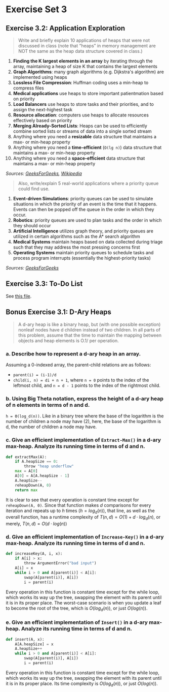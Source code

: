 # Exercise Set 3
## Exercise 3.2:  Application Exploration
> Write and briefly explain 10 applications of heaps that were not 
discussed in class (note that “heaps” in memory management are NOT 
the same as the heap data structure covered in class.)

1. **Finding the K largest elements in an array** by iterating 
through the array, maintaining a heap of size K that contains the
largest elements
2. **Graph Algorithms**: many graph algorithms (e.g. Dijkstra's 
algorithm) are implemented using heaps
3. **Lossless File Compression**: Huffman coding uses a min-heap to 
compress files
4. **Medical applications** use heaps to store important patientmation
based on priority
5. **Load Balancers** use heaps to store tasks and their priorities, 
and to assign the next-highest task
6. **Resource allocation**: computers use heaps to allocate resources 
effectively based on priority
7. **Merging Already-Sorted Lists**: Heaps can be used to efficiently
combine sorted lists or streams of data into a single sorted stream
8. Anything where you need a **resizable** data structure that maintains 
a max- or min-heap property
9. Anything where you need a **time-efficient** (`O(lg n)`) data structure that 
maintains a max- or min-heap property
10. Anything where you need a **space-efficient** data structure that maintains a 
max- or min-heap property

_Sources:
[GeeksForGeeks](https://www.geeksforgeeks.org/applications-of-heap-data-structure/),
[Wikipedia](https://en.wikipedia.org/wiki/Heap_(data_structure)#Applications)_
> Also, write/explain 5 real-world applications where a priority queue could find use.
1. **Event-driven Simulations**: priority queues can be used to simulate situations
in which the priority of an event is the time that it happens. Events can then be
popped off the queue in the order in which they occur.
2. **Robotics**: priority queues are used to plan tasks and the order in which they 
should occur
3. **Artificial Intelligence** utilizes graph theory, and priority queues are 
utilized in certain algorithms such as the A* search algorithm
4. **Medical Systems** maintain heaps based on data collected during triage such that
they may address the most pressing concerns first
5. **Operating Systems** maintain priority queues to schedule tasks and process 
program interrupts (essentially the highest-priority tasks)

_Sources:
[GeeksForGeeks](https://www.geeksforgeeks.org/applications-priority-queue/)_

## Exercise 3.3: To-Do List
See [this file](priority_queue.cpp).

## Bonus Exercise 3.1: D-Ary Heaps
> A d-ary heap is like a binary heap, but (with one possible 
exception) nonleaf nodes have d children instead of two children. In 
all parts of this problem, assume that the time to maintain the 
mapping between objects and heap elements is O.1/ per operation.

### a. Describe how to represent a d-ary heap in an array.
Assuming a 0-indexed array, the parent-child relations are as follows:
- `parent(i) = (i-1)/d`
- `child(i, n) = di + n + 1`, where `n = 0` points to the index of the
leftmost child, and `n = d - 1` points to the index of the rightmost 
child.

### b. Using Big Theta notation, express the height of a d-ary heap of n elements in terms of n and d.
`h = Θ(log_d(n))`. Like in a binary tree where the base of the 
logarithm is the number of children a node may have (2), here, the 
base of the logarithm is d, the number of children a node may have.

### c. Give an efficient implementation of `Extract-Max()` in a d-ary max-heap. Analyze its running time in terms of d and n.
```python
def extractMax(A):
    if A.heapSize == 0:
        throw "heap underflow"
    max = A[0]
    A[0] = A[A.heapSize - 1]
    A.heapSize--
    reheapDown(A, 0)
    return max
```
It is clear to see that every operation is constant time except for
`reheapDown(A, 0)`. Since that function makes $d$ comparisons for 
every iteration and repeats up to $h$ times ($h = log_d(n)$), that
line, as well as the overall function, has a runtime complexity of 
$T(n, d) = O(1) + d \cdot log_d(n)$, or merely, $T(n, d) = O(d \cdot log(n))$

### d. Give an efficient implementation of `Increase-Key()` in a d-ary max-heap. Analyze its running time in terms of d and n.
```python
def increaseKey(A, i, x):
    if A[i] > x:
        throw ArgumentError("bad input")
    A[i] = x
    while i > 0 and A[parent(i)] < A[i]:
        swap(A[parent(i)], A[i])
        i = parent(i)
```
Every operation in this function is constant time except for the 
while loop, which works its way up the tree, swapping the element with
its parent until it is in its proper place. The worst-case scenario is
when you update a leaf to become the root of the tree, which is 
$O(log_d(n))$, or just $O(log(n))$.

### e. Give an efficient implementation of `Insert()` in a d-ary max-heap. Analyze its running time in terms of d and n.
```python
def insert(A, x):
    A[A.heapSize] = x
    A.heapSize++
    while i > 0 and A[parent(i)] < A[i]:
        swap(A[parent(i)], A[i])
        i = parent(i)
```
Every operation in this function is constant time except for the 
while loop, which works its way up the tree, swapping the element with
its parent until it is in its proper place. Its time complexity is
$O(log_d(n))$, or just $O(log(n))$.